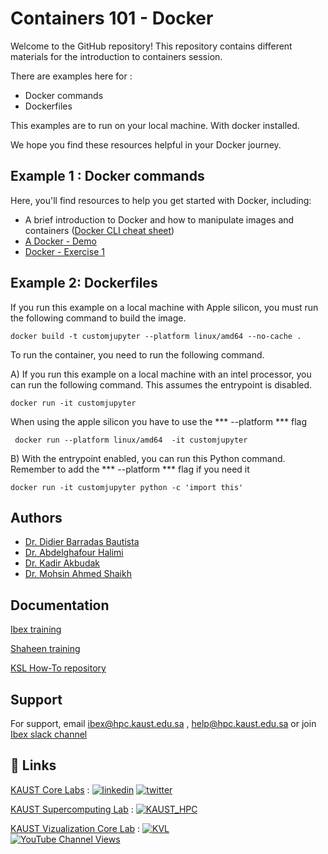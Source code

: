 # Containers 101 - Docker 

Welcome to the GitHub repository! This repository contains different materials for the introduction to containers session.

There are examples here for : 
- Docker commands 
- Dockerfiles 

This examples are to run on your local machine. With docker installed.

We hope you find these resources helpful in your Docker journey.

## Example 1 : Docker commands

Here, you'll find resources to help you get started with Docker, including:

- A brief introduction to Docker and how to manipulate images and containers ([Docker CLI cheat sheet](exercise_1/Docker-CLI-Cheat-sheet.md))
- [A Docker - Demo](exercise_1/Docker-Demo.md)
- [Docker - Exercise 1](exercise_1/Docker-Exercise-1.md)


## Example 2: Dockerfiles
If you run this example on a local machine with Apple silicon, you must run the following command to build the image. 

```docker build -t customjupyter --platform linux/amd64 --no-cache .```

To run the container, you need to run the following command. 

A) If you run this example on a local machine with an intel processor, you can run the following command. This assumes the entrypoint is disabled. 

```docker run -it customjupyter```

  When using the apple silicon you have to use the *** --platform *** flag

``` docker run --platform linux/amd64  -it customjupyter```


B) With the entrypoint enabled, you can run this Python command. Remember to add the  *** --platform *** flag if you need it

```docker run -it customjupyter python -c 'import this'```

## Authors

- [Dr. Didier Barradas Bautista](https://www.github.com/d-barradas)
- [Dr. Abdelghafour Halimi](https://www.ahalimi.com/)
- [Dr. Kadir Akbudak ](https://www.hpc.kaust.edu.sa/team)
- [Dr. Mohsin Ahmed Shaikh](https://www.hpc.kaust.edu.sa/team)


## Documentation

[Ibex training](https://www.hpc.kaust.edu.sa/ibex/training
)

[Shaheen training](https://www.hpc.kaust.edu.sa/training
)

[KSL How-To repository](https://kaust-supercomputing-lab.atlassian.net/l/cp/tAG1wkA0)




## Support

For support, email ibex@hpc.kaust.edu.sa , help@hpc.kaust.edu.sa or join [Ibex slack channel](kaust-ibex.slack.com 
)



## 🔗 Links

[KAUST Core Labs](https://corelabs.kaust.edu.sa/
) : 
[![linkedin](https://img.shields.io/badge/linkedin-0A66C2?style=for-the-badge&logo=linkedin&logoColor=white)](https://www.linkedin.com/company/kaust-core-labs/about/) [![twitter](https://img.shields.io/badge/twitter-1DA1F2?style=for-the-badge&logo=twitter&logoColor=white)](https://twitter.com/kaust_corelabs)

[KAUST Supercomputing Lab](https://www.hpc.kaust.edu.sa/) : 
[![KAUST_HPC](https://img.shields.io/badge/twitter-1DA1F2?style=for-the-badge&logo=twitter&logoColor=white)](https://twitter.com/KAUST_HPC) 

[KAUST Vizualization Core Lab](https://corelabs.kaust.edu.sa/labs/detail/visualization-core-lab) :
[![KVL](https://img.shields.io/badge/twitter-1DA1F2?style=for-the-badge&logo=twitter&logoColor=white)](https://twitter.com/KAUST_Vislab)  
[![YouTube Channel Views](https://img.shields.io/youtube/channel/views/UCR1RFwgvADo5CutK0LnZRrw?style=social)](https://www.youtube.com/channel/UCR1RFwgvADo5CutK0LnZRrw)

